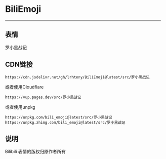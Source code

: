 # BiliEmoji
---
## 表情
罗小黑战记
## CDN链接
```
https://cdn.jsdelivr.net/gh/lrhtony/BiliEmoji@latest/src/罗小黑战记
```
或者使用Cloudflare
```
https://vup.pages.dev/src/罗小黑战记
```
或者使用unpkg
```
https://unpkg.com/bili_emoji@latest/src/罗小黑战记
https://unpkg.zhimg.com/bili_emoji@latest/src/罗小黑战记
```
## 说明
Bilibili 表情的版权归原作者所有
